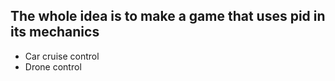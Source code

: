 ## The whole idea is to make a game that uses pid in its mechanics

- Car cruise control
- Drone control